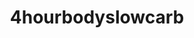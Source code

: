 ---
title: 4hourbodyslowcarb
crosslinks:
- intermittentfasting
- keto
- Nootropics
- IAmA
- askscience
---